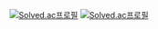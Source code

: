[![Solved.ac프로필](http://mazassumnida.wtf/api/mini/generate_badge?boj={handle})](https://solved.ac/{handle})
[![Solved.ac프로필](http://mazassumnida.wtf/api/v2/generate_badge?boj=kch1285)](https://solved.ac/kch1285)
